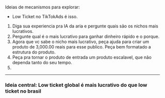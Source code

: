 Ideias de mecanismos para explorar: 
- Low Ticket no TikTokAds é isso.

1) Diga sua experiencia pra IA da aria e pergunte quais são os nichos mais lucrativos.
2) Pergunte qual é o mais lucrativo para ganhar dinheiro rápido e o porque. 
3) Agora que vc sabe o nicho mais lucrativo, peça ajuda para criar um produto de 3,000.00 reais para esse publico. Peça bem formatado a estrutura do produto.
4) Peça pra tornar o produto de entrada um produto escalavel, que não dependa tanto do seu tempo.
5) 

---

### Ideia central: Low ticket global é mais lucrativo do que low ticket no brasil 

